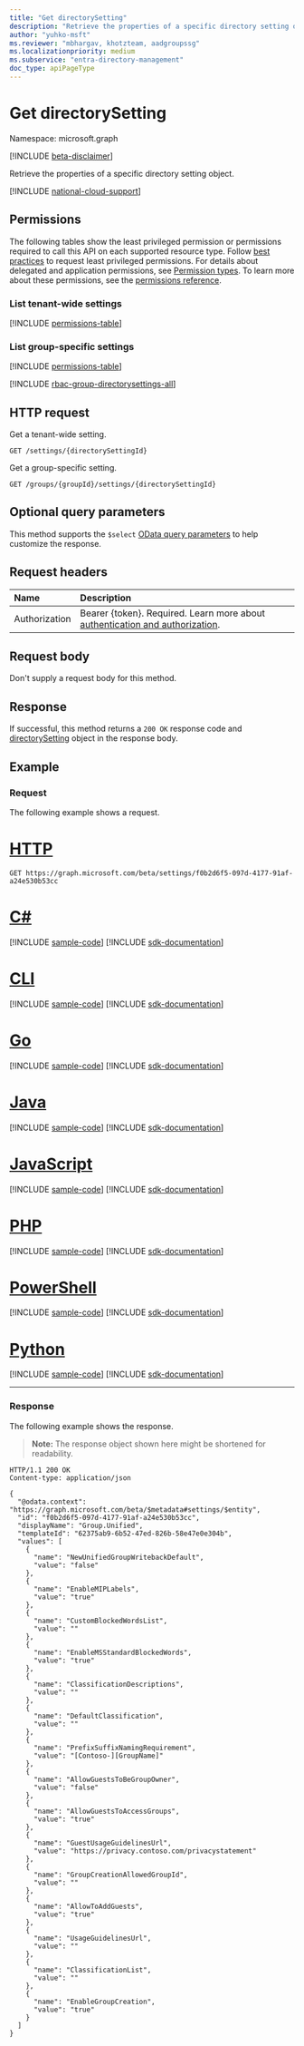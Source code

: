 ```yaml
---
title: "Get directorySetting"
description: "Retrieve the properties of a specific directory setting object."
author: "yuhko-msft"
ms.reviewer: "mbhargav, khotzteam, aadgroupssg"
ms.localizationpriority: medium
ms.subservice: "entra-directory-management"
doc_type: apiPageType
---
```


# Get directorySetting

Namespace: microsoft.graph

[!INCLUDE [beta-disclaimer](../../includes/beta-disclaimer.md)]

Retrieve the properties of a specific directory setting object.

[!INCLUDE [national-cloud-support](../../includes/all-clouds.md)]

## Permissions
The following tables show the least privileged permission or permissions required to call this API on each supported resource type. Follow [best practices](/graph/permissions-overview#best-practices-for-using-microsoft-graph-permissions) to request least privileged permissions. For details about delegated and application permissions, see [Permission types](/graph/permissions-overview#permission-types). To learn more about these permissions, see the [permissions reference](/graph/permissions-reference).


### List tenant-wide settings

<!-- { "blockType": "ignored"  } // Note: Removing this line will result in the permissions autogeneration tool overwriting the table. -->
[!INCLUDE [permissions-table](../includes/permissions/directorysetting-get-permissions.md)]

### List group-specific settings

<!-- { "blockType": "ignored"  } // Note: Removing this line will result in the permissions autogeneration tool overwriting the table. -->
[!INCLUDE [permissions-table](../includes/permissions/directorysetting-get-2-permissions.md)]

[!INCLUDE [rbac-group-directorysettings-all](../includes/rbac-for-apis/rbac-group-directorysettings-all.md)]


## HTTP request

<!-- { "blockType": "ignored" } -->

Get a tenant-wide setting.

```http
GET /settings/{directorySettingId}
```

<!-- { "blockType": "ignored" } -->
Get a group-specific setting.
```http
GET /groups/{groupId}/settings/{directorySettingId}
```

## Optional query parameters
This method supports the `$select` [OData query parameters](/graph/query-parameters) to help customize the response.

## Request headers
| Name      |Description|
|:----------|:----------|
|Authorization|Bearer {token}. Required. Learn more about [authentication and authorization](/graph/auth/auth-concepts).|

## Request body
Don't supply a request body for this method.

## Response

If successful, this method returns a `200 OK` response code and [directorySetting](../resources/directorysetting.md) object in the response body.

## Example
### Request
The following example shows a request.


# [HTTP](#tab/http)
<!-- {
  "blockType": "request",
  "name": "get_directorysetting"
}-->
```msgraph-interactive
GET https://graph.microsoft.com/beta/settings/f0b2d6f5-097d-4177-91af-a24e530b53cc
```

# [C#](#tab/csharp)
[!INCLUDE [sample-code](../includes/snippets/csharp/get-directorysetting-csharp-snippets.md)]
[!INCLUDE [sdk-documentation](../includes/snippets/snippets-sdk-documentation-link.md)]

# [CLI](#tab/cli)
[!INCLUDE [sample-code](../includes/snippets/cli/get-directorysetting-cli-snippets.md)]
[!INCLUDE [sdk-documentation](../includes/snippets/snippets-sdk-documentation-link.md)]

# [Go](#tab/go)
[!INCLUDE [sample-code](../includes/snippets/go/get-directorysetting-go-snippets.md)]
[!INCLUDE [sdk-documentation](../includes/snippets/snippets-sdk-documentation-link.md)]

# [Java](#tab/java)
[!INCLUDE [sample-code](../includes/snippets/java/get-directorysetting-java-snippets.md)]
[!INCLUDE [sdk-documentation](../includes/snippets/snippets-sdk-documentation-link.md)]

# [JavaScript](#tab/javascript)
[!INCLUDE [sample-code](../includes/snippets/javascript/get-directorysetting-javascript-snippets.md)]
[!INCLUDE [sdk-documentation](../includes/snippets/snippets-sdk-documentation-link.md)]

# [PHP](#tab/php)
[!INCLUDE [sample-code](../includes/snippets/php/get-directorysetting-php-snippets.md)]
[!INCLUDE [sdk-documentation](../includes/snippets/snippets-sdk-documentation-link.md)]

# [PowerShell](#tab/powershell)
[!INCLUDE [sample-code](../includes/snippets/powershell/get-directorysetting-powershell-snippets.md)]
[!INCLUDE [sdk-documentation](../includes/snippets/snippets-sdk-documentation-link.md)]

# [Python](#tab/python)
[!INCLUDE [sample-code](../includes/snippets/python/get-directorysetting-python-snippets.md)]
[!INCLUDE [sdk-documentation](../includes/snippets/snippets-sdk-documentation-link.md)]

---

### Response
The following example shows the response.
>**Note:** The response object shown here might be shortened for readability.
<!-- {
  "blockType": "response",
  "truncated": true,
  "@odata.type": "microsoft.graph.directorySetting"
} -->
```http
HTTP/1.1 200 OK
Content-type: application/json

{
  "@odata.context": "https://graph.microsoft.com/beta/$metadata#settings/$entity",
  "id": "f0b2d6f5-097d-4177-91af-a24e530b53cc",
  "displayName": "Group.Unified",
  "templateId": "62375ab9-6b52-47ed-826b-58e47e0e304b",
  "values": [
    {
      "name": "NewUnifiedGroupWritebackDefault",
      "value": "false"
    },
    {
      "name": "EnableMIPLabels",
      "value": "true"
    },
    {
      "name": "CustomBlockedWordsList",
      "value": ""
    },
    {
      "name": "EnableMSStandardBlockedWords",
      "value": "true"
    },
    {
      "name": "ClassificationDescriptions",
      "value": ""
    },
    {
      "name": "DefaultClassification",
      "value": ""
    },
    {
      "name": "PrefixSuffixNamingRequirement",
      "value": "[Contoso-][GroupName]"
    },
    {
      "name": "AllowGuestsToBeGroupOwner",
      "value": "false"
    },
    {
      "name": "AllowGuestsToAccessGroups",
      "value": "true"
    },
    {
      "name": "GuestUsageGuidelinesUrl",
      "value": "https://privacy.contoso.com/privacystatement"
    },
    {
      "name": "GroupCreationAllowedGroupId",
      "value": ""
    },
    {
      "name": "AllowToAddGuests",
      "value": "true"
    },
    {
      "name": "UsageGuidelinesUrl",
      "value": ""
    },
    {
      "name": "ClassificationList",
      "value": ""
    },
    {
      "name": "EnableGroupCreation",
      "value": "true"
    }
  ]
}
```

<!-- uuid: 8fcb5dbc-d5aa-4681-8e31-b001d5168d79
2015-10-25 14:57:30 UTC -->
<!--
{
  "type": "#page.annotation",
  "description": "Get directorySetting",
  "keywords": "",
  "section": "documentation",
  "tocPath": "",
  "suppressions": [
  ]
}
-->
